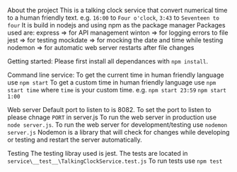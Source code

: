 About the project
This is a talking clock service that convert numerical time to a human friendly text. e.g. `16:00` to `Four o'clock`, `3:43` to `Seventeen to four`
It is build in nodejs and using npm as the package manager
Packages used are:
express => for API management
winton => for logging errors to file
jest => for testing
mockdate => for mocking the date and time while testing
nodemon => for automatic web server restarts after file changes

Getting started:
Please first install all dependances with `npm install`.

Command line service:
To get the current time in human friendly language use `npm start`
To get a custom time in human friendly language use `npm start time` where `time` is your custom time. e.g. `npm start 23:59` `npm start 1:00`

Web server
Default port to listen to is 8082. To set the port to listen to please chnage `PORT` in server.js
To run the web server in production use `node server.js`.
To run the web server for development/testing use `nodemon server.js`
Nodemon is a library that will check for changes while developing or testing and restart the server automatically.

Testing
The testing libray used is jest.
The tests are located in `service\__test__\TalkingClockService.test.js`
To run tests use `npm test`
